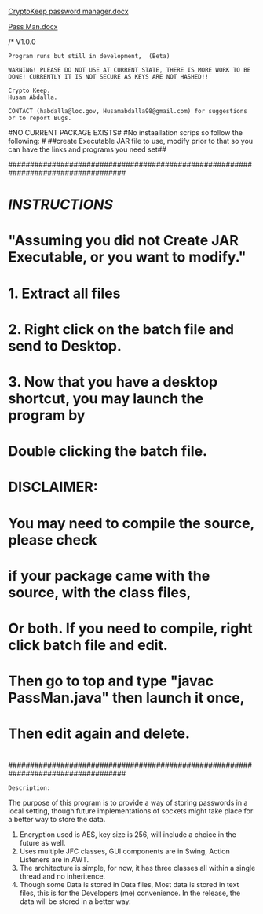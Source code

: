 [CryptoKeep password manager.docx](https://github.com/husamabdel/PassMan---Offline-Password-Manager/files/7908002/CryptoKeep.password.manager.docx)


[Pass Man.docx](https://github.com/husamabdel/PassMan---Offline-Password-Manager/files/7908000/Pass.Man.docx)


/*
	V1.0.0

	Program runs but still in development,  (Beta)
	
	WARNING! PLEASE DO NOT USE AT CURRENT STATE, THERE IS MORE WORK TO BE DONE! CURRENTLY IT IS NOT SECURE AS KEYS ARE NOT HASHED!!

	Crypto Keep.
	Husam Abdalla.
	
	CONTACT (habdalla@loc.gov, Husamabdalla98@gmail.com) for suggestions or to report Bugs.

#NO CURRENT PACKAGE EXISTS#
#No instaallation scrips so follow the following: #
##create Executable JAR file to use, modify prior to that so you can have the links and programs you need set##
	
###################################################################################
#			        *INSTRUCTIONS*					  #
#	"Assuming you did not Create JAR Executable, or you want to modify."	  #
#	1. Extract all files							  #
#	2. Right click on the batch file and send to Desktop.			  #
#	3. Now that you have a desktop shortcut, you may launch the program by 	  #
#	Double clicking the batch file.						  #
#										  #
#	DISCLAIMER:								  #	
#		You may need to compile the source, please check		  #
#		if your package came with the source, with the class files,	  #
#		Or both. If you need to compile, right click batch file and edit. #
#		Then go to top and type "javac PassMan.java" then launch it once, #
#		Then edit again and delete.					  #
#										  #
###################################################################################

	Description:

The purpose of this program is to provide a way of storing passwords in a local setting, though future implementations of sockets might take place for a better way to store the data.
1. Encryption used is AES, key size is 256, will include a choice in the future as well.
2. Uses multiple JFC classes, GUI components are in Swing, Action Listeners are in AWT.
3. The architecture is simple, for now, it has three classes all within a single thread and no inheritence.
4. Though some Data is stored in Data files, Most data is stored in text files, this is for the Developers (me) convenience. In the release, the data will be stored in a better way.

